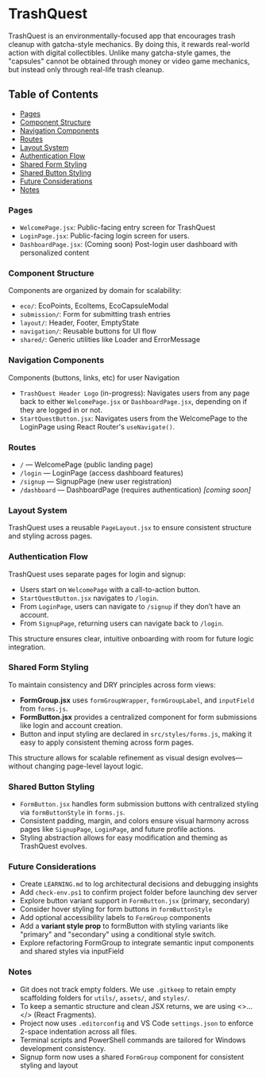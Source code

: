 # TrashQuest
TrashQuest is an environmentally-focused app that encourages trash cleanup with gatcha-style mechanics. By doing this, it rewards real-world action with digital collectibles. Unlike many gatcha-style games, the "capsules" cannot be obtained through money or video game mechanics, but instead only through real-life trash cleanup.

## Table of Contents

- [Pages](#pages)
- [Component Structure](#component-structure)
- [Navigation Components](#navigation-components)
- [Routes](#routes)
- [Layout System](#layout-system)
- [Authentication Flow](#authentication-flow)
- [Shared Form Styling](#shared-form-styling)
- [Shared Button Styling](#shared-button-styling)
- [Future Considerations](#future-considerations)
- [Notes](#notes)

### Pages
- `WelcomePage.jsx`: Public-facing entry screen for TrashQuest
- `LoginPage.jsx`: Public-facing login screen for users.
- `DashboardPage.jsx`: (Coming soon) Post-login user dashboard with personalized content

### Component Structure
Components are organized by domain for scalability:
- `eco/`: EcoPoints, EcoItems, EcoCapsuleModal
- `submission/`: Form for submitting trash entries
- `layout/`: Header, Footer, EmptyState
- `navigation/`: Reusable buttons for UI flow
- `shared/`: Generic utilities like Loader and ErrorMessage

### Navigation Components
Components (buttons, links, etc) for user Navigation
- `TrashQuest Header Logo` (in-progress): Navigates users from any page back to either `WelcomePage.jsx` or `DashboardPage.jsx`, depending on if they are logged in or not.
- `StartQuestButton.jsx`: Navigates users from the WelcomePage to the LoginPage using React Router's `useNavigate()`.

### Routes
- `/` — WelcomePage (public landing page)
- `/login` — LoginPage (access dashboard features)
- `/signup` — SignupPage (new user registration)
- `/dashboard` — DashboardPage (requires authentication) *[coming soon]*

### Layout System

TrashQuest uses a reusable `PageLayout.jsx` to ensure consistent structure and styling across pages.
<!--
<PageLayout>
  {/* Page-specific content goes here */}
</PageLayout>
-->

### Authentication Flow
TrashQuest uses separate pages for login and signup:

- Users start on `WelcomePage` with a call-to-action button.
- `StartQuestButton.jsx` navigates to `/login`.
- From `LoginPage`, users can navigate to `/signup` if they don’t have an account.
- From `SignupPage`, returning users can navigate back to `/login`.

This structure ensures clear, intuitive onboarding with room for future logic integration.

### Shared Form Styling
To maintain consistency and DRY principles across form views:

- **FormGroup.jsx** uses `formGroupWrapper`, `formGroupLabel`, and `inputField` from `forms.js`.
- **FormButton.jsx** provides a centralized component for form submissions like login and account creation.
- Button and input styling are declared in `src/styles/forms.js`, making it easy to apply consistent theming across form pages.

This structure allows for scalable refinement as visual design evolves—without changing page-level layout logic.

### Shared Button Styling
- `FormButton.jsx` handles form submission buttons with centralized styling via `formButtonStyle` in `forms.js`.
- Consistent padding, margin, and colors ensure visual harmony across pages like `SignupPage`, `LoginPage`, and future profile actions.
- Styling abstraction allows for easy modification and theming as TrashQuest evolves.

### Future Considerations
- Create `LEARNING.md` to log architectural decisions and debugging insights
- Add `check-env.ps1` to confirm project folder before launching dev server
- Explore button variant support in `FormButton.jsx` (primary, secondary)
- Consider hover styling for form buttons in `formButtonStyle`
- Add optional accessibility labels to `FormGroup` components
- Add a **variant style prop** to formButton with styling variants like "primary" and "secondary" using a conditional style switch.
- Explore refactoring FormGroup to integrate semantic input components and shared styles via inputField

### Notes
- Git does not track empty folders. We use `.gitkeep` to retain empty scaffolding folders for `utils/`, `assets/`, and `styles/`.
- To keep a semantic structure and clean JSX returns, we are using <>...</> (React Fragments).
- Project now uses `.editorconfig` and VS Code `settings.json` to enforce 2-space indentation across all files.
- Terminal scripts and PowerShell commands are tailored for Windows development consistency.
- Signup form now uses a shared `FormGroup` component for consistent styling and layout



